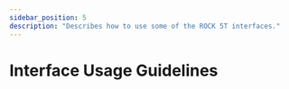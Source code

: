 ```yaml
---
sidebar_position: 5
description: "Describes how to use some of the ROCK 5T interfaces."
---
```


# Interface Usage Guidelines
